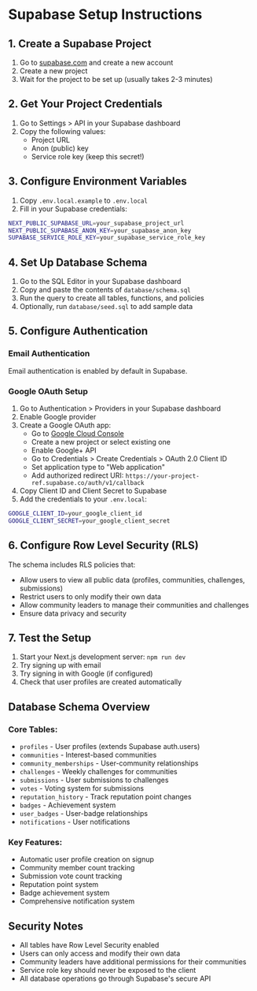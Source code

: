 # Supabase Setup Instructions

## 1. Create a Supabase Project

1. Go to [supabase.com](https://supabase.com) and create a new account
2. Create a new project
3. Wait for the project to be set up (usually takes 2-3 minutes)

## 2. Get Your Project Credentials

1. Go to Settings > API in your Supabase dashboard
2. Copy the following values:
   - Project URL
   - Anon (public) key
   - Service role key (keep this secret!)

## 3. Configure Environment Variables

1. Copy `.env.local.example` to `.env.local`
2. Fill in your Supabase credentials:

```bash
NEXT_PUBLIC_SUPABASE_URL=your_supabase_project_url
NEXT_PUBLIC_SUPABASE_ANON_KEY=your_supabase_anon_key
SUPABASE_SERVICE_ROLE_KEY=your_supabase_service_role_key
```

## 4. Set Up Database Schema

1. Go to the SQL Editor in your Supabase dashboard
2. Copy and paste the contents of `database/schema.sql`
3. Run the query to create all tables, functions, and policies
4. Optionally, run `database/seed.sql` to add sample data

## 5. Configure Authentication

### Email Authentication
Email authentication is enabled by default in Supabase.

### Google OAuth Setup

1. Go to Authentication > Providers in your Supabase dashboard
2. Enable Google provider
3. Create a Google OAuth app:
   - Go to [Google Cloud Console](https://console.cloud.google.com/)
   - Create a new project or select existing one
   - Enable Google+ API
   - Go to Credentials > Create Credentials > OAuth 2.0 Client ID
   - Set application type to "Web application"
   - Add authorized redirect URI: `https://your-project-ref.supabase.co/auth/v1/callback`
4. Copy Client ID and Client Secret to Supabase
5. Add the credentials to your `.env.local`:

```bash
GOOGLE_CLIENT_ID=your_google_client_id
GOOGLE_CLIENT_SECRET=your_google_client_secret
```

## 6. Configure Row Level Security (RLS)

The schema includes RLS policies that:
- Allow users to view all public data (profiles, communities, challenges, submissions)
- Restrict users to only modify their own data
- Allow community leaders to manage their communities and challenges
- Ensure data privacy and security

## 7. Test the Setup

1. Start your Next.js development server: `npm run dev`
2. Try signing up with email
3. Try signing in with Google (if configured)
4. Check that user profiles are created automatically

## Database Schema Overview

### Core Tables:
- `profiles` - User profiles (extends Supabase auth.users)
- `communities` - Interest-based communities
- `community_memberships` - User-community relationships
- `challenges` - Weekly challenges for communities
- `submissions` - User submissions to challenges
- `votes` - Voting system for submissions
- `reputation_history` - Track reputation point changes
- `badges` - Achievement system
- `user_badges` - User-badge relationships
- `notifications` - User notifications

### Key Features:
- Automatic user profile creation on signup
- Community member count tracking
- Submission vote count tracking
- Reputation point system
- Badge achievement system
- Comprehensive notification system

## Security Notes

- All tables have Row Level Security enabled
- Users can only access and modify their own data
- Community leaders have additional permissions for their communities
- Service role key should never be exposed to the client
- All database operations go through Supabase's secure API

